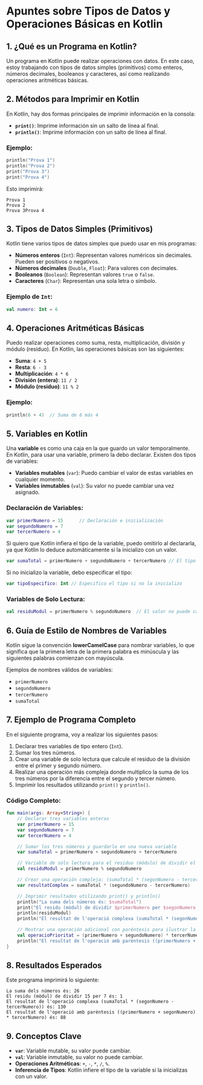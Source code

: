 # Apuntes sobre Tipos de Datos y Operaciones Básicas en Kotlin

## 1. ¿Qué es un Programa en Kotlin?

Un programa en Kotlin puede realizar operaciones con datos. En este caso, estoy trabajando con tipos de datos simples (primitivos) como enteros, números decimales, booleanos y caracteres, así como realizando operaciones aritméticas básicas.

## 2. Métodos para Imprimir en Kotlin

En Kotlin, hay dos formas principales de imprimir información en la consola:

- **`print()`**: Imprime información sin un salto de línea al final.
- **`println()`**: Imprime información con un salto de línea al final.

### Ejemplo:

```kotlin
println("Prova 1")
println("Prova 2")
print("Prova 3")
print("Prova 4")
```

Esto imprimirá:
```
Prova 1
Prova 2
Prova 3Prova 4
```

## 3. Tipos de Datos Simples (Primitivos)

Kotlin tiene varios tipos de datos simples que puedo usar en mis programas:

- **Números enteros** (`Int`): Representan valores numéricos sin decimales. Pueden ser positivos o negativos.
- **Números decimales** (`Double`, `Float`): Para valores con decimales.
- **Booleanos** (`Boolean`): Representan valores `true` o `false`.
- **Caracteres** (`Char`): Representan una sola letra o símbolo.

### Ejemplo de `Int`:
```kotlin
val numero: Int = 6
```

## 4. Operaciones Aritméticas Básicas

Puedo realizar operaciones como suma, resta, multiplicación, división y módulo (residuo). En Kotlin, las operaciones básicas son las siguientes:

- **Suma**: `4 + 5`
- **Resta**: `6 - 3`
- **Multiplicación**: `4 * 6`
- **División (entera)**: `11 / 2`
- **Módulo (residuo)**: `11 % 2`

### Ejemplo:

```kotlin
println(6 + 4)  // Suma de 6 más 4
```

## 5. Variables en Kotlin

Una **variable** es como una caja en la que guardo un valor temporalmente. En Kotlin, para usar una variable, primero la debo declarar. Existen dos tipos de variables:

- **Variables mutables** (`var`): Puedo cambiar el valor de estas variables en cualquier momento.
- **Variables inmutables** (`val`): Su valor no puede cambiar una vez asignado.

### Declaración de Variables:

```kotlin
var primerNumero = 15      // Declaración e inicialización
var segundoNumero = 7
var tercerNumero = 4
```

Si quiero que Kotlin infiera el tipo de la variable, puedo omitirlo al declararla, ya que Kotlin lo deduce automáticamente si la inicializo con un valor.

```kotlin
var sumaTotal = primerNumero + segundoNumero + tercerNumero // El tipo es inferido como Int
```

Si no inicializo la variable, debo especificar el tipo:

```kotlin
var tipoEspecifico: Int // Especifico el tipo si no la inicializo
```

### Variables de Solo Lectura:

```kotlin
val residuModul = primerNumero % segundoNumero  // El valor no puede cambiar
```

## 6. Guía de Estilo de Nombres de Variables

Kotlin sigue la convención **lowerCamelCase** para nombrar variables, lo que significa que la primera letra de la primera palabra es minúscula y las siguientes palabras comienzan con mayúscula.

Ejemplos de nombres válidos de variables:
- `primerNumero`
- `segundoNumero`
- `tercerNumero`
- `sumaTotal`

## 7. Ejemplo de Programa Completo

En el siguiente programa, voy a realizar los siguientes pasos:

1. Declarar tres variables de tipo entero (`Int`).
2. Sumar los tres números.
3. Crear una variable de solo lectura que calcule el residuo de la división entre el primer y segundo número.
4. Realizar una operación más compleja donde multiplico la suma de los tres números por la diferencia entre el segundo y tercer número.
5. Imprimir los resultados utilizando `print()` y `println()`.

### Código Completo:

```kotlin
fun main(args: Array<String>) {
    // Declarar tres variables enteras
    var primerNumero = 15
    var segundoNumero = 7
    var tercerNumero = 4

    // Sumar los tres números y guardarlo en una nueva variable
    var sumaTotal = primerNumero + segundoNumero + tercerNumero

    // Variable de sólo lectura para el residuo (módulo) de dividir el primer número entre el segundo
    val residuModul = primerNumero % segundoNumero

    // Crear una operación compleja: (sumaTotal * (segonNumero - tercerNumero))
    var resultatComplex = sumaTotal * (segundoNumero - tercerNumero)

    // Imprimir resultados utilizando print() y println()
    println("La suma dels números és: $sumaTotal")
    print("El residu (mòdul) de dividir $primerNumero per $segonNumero és: ")
    println(residuModul)
    println("El resultat de l'operació complexa (sumaTotal * (segonNumero - tercerNumero)) és: $resultatComplex")

    // Mostrar una operación adicional con paréntesis para ilustrar la prioridad de operaciones
    val operacioPrioritat = (primerNumero + segundoNumero) * tercerNumero
    println("El resultat de l'operació amb parèntesis ((primerNumero + segonNumero) * tercerNumero) és: $operacioPrioritat")
}
```

## 8. Resultados Esperados

Este programa imprimirá lo siguiente:

```
La suma dels números és: 26
El residu (mòdul) de dividir 15 per 7 és: 1
El resultat de l'operació complexa (sumaTotal * (segonNumero - tercerNumero)) és: 130
El resultat de l'operació amb parèntesis ((primerNumero + segonNumero) * tercerNumero) és: 88
```

## 9. Conceptos Clave

- **`var`**: Variable mutable, su valor puede cambiar.
- **`val`**: Variable inmutable, su valor no puede cambiar.
- **Operaciones Aritméticas**: `+`, `-`, `*`, `/`, `%`.
- **Inferencia de Tipos**: Kotlin infiere el tipo de la variable si la inicializas con un valor.
